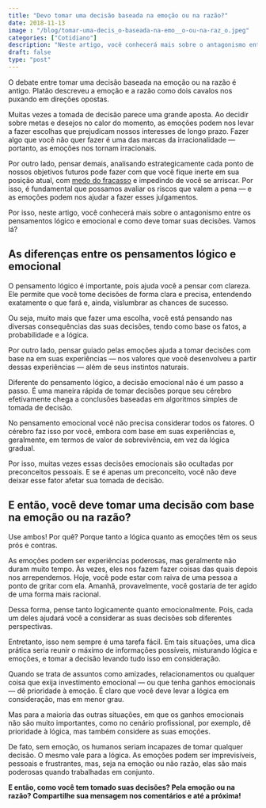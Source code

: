 ```yaml
---
title: "Devo tomar uma decisão baseada na emoção ou na razão?"
date: 2018-11-13
image : "/blog/tomar-uma-decis_o-baseada-na-emo__o-ou-na-raz_o.jpeg"
categories: ["Cotidiano"]
description: "Neste artigo, você conhecerá mais sobre o antagonismo entre os pensamentos lógico e emocional e como deve tomar suas decisões. Vamos lá?"
draft: false
type: "post"
---
```


O debate entre tomar uma decisão baseada na emoção ou na razão é antigo. Platão descreveu a emoção e a razão como dois cavalos nos puxando em direções opostas.

Muitas vezes a tomada de decisão parece uma grande aposta. Ao decidir sobre metas e desejos no calor do momento, as emoções podem nos levar a fazer escolhas que prejudicam nossos interesses de longo prazo. Fazer algo que você não quer fazer é uma das marcas da irracionalidade — portanto, as emoções nos tornam irracionais.

Por outro lado, pensar demais, analisando estrategicamente cada ponto de nossos objetivos futuros pode fazer com que você fique inerte em sua posição atual, com [medo do fracasso](/como-superar-o-sentimento-de-fracasso/) e impedindo de você se arriscar. Por isso, é fundamental que possamos avaliar os riscos que valem a pena — e as emoções podem nos ajudar a fazer esses julgamentos.

Por isso, neste artigo, você conhecerá mais sobre o antagonismo entre os pensamentos lógico e emocional e como deve tomar suas decisões. Vamos lá?

 

## As diferenças entre os pensamentos lógico e emocional

O pensamento lógico é importante, pois ajuda você a pensar com clareza. Ele permite que você tome decisões de forma clara e precisa, entendendo exatamente o que fará e, ainda, vislumbrar as chances de sucesso.

Ou seja, muito mais que fazer uma escolha, você está pensando nas diversas consequências das suas decisões, tendo como base os fatos, a probabilidade e a lógica.

Por outro lado, pensar guiado pelas emoções ajuda a tomar decisões com base na em suas experiências — nos valores que você desenvolveu a partir dessas experiências — além de seus instintos naturais.

Diferente do pensamento lógico, a decisão emocional não é um passo a passo. É uma maneira rápida de tomar decisões porque seu cérebro efetivamente chega a conclusões baseadas em algoritmos simples de tomada de decisão.

No pensamento emocional você não precisa considerar todos os fatores. O cérebro faz isso por você, embora com base em suas experiências e, geralmente, em termos de valor de sobrevivência, em vez da lógica gradual.

Por isso, muitas vezes essas decisões emocionais são ocultadas por preconceitos pessoais. E se é apenas um preconceito, você não deve deixar esse fator afetar sua tomada de decisão.

 

## E então, você deve tomar uma decisão com base na emoção ou na razão?

 

Use ambos! Por quê? Porque tanto a lógica quanto as emoções têm os seus prós e contras.

As emoções podem ser experiências poderosas, mas geralmente não duram muito tempo. Às vezes, eles nos fazem fazer coisas das quais depois nos arrependemos. Hoje, você pode estar com raiva de uma pessoa a ponto de gritar com ela. Amanhã, provavelmente, você gostaria de ter agido de uma forma mais racional.

Dessa forma, pense tanto logicamente quanto emocionalmente. Pois, cada um deles ajudará você a considerar as suas decisões sob diferentes perspectivas.

Entretanto, isso nem sempre é uma tarefa fácil. Em tais situações, uma dica prática seria reunir o máximo de informações possíveis, misturando lógica e emoções, e tomar a decisão levando tudo isso em consideração.

Quando se trata de assuntos como amizades, relacionamentos ou qualquer coisa que exija investimento emocional — ou que tenha ganhos emocionais — dê prioridade à emoção. É claro que você deve levar a lógica em consideração, mas em menor grau.

Mas para a maioria das outras situações, em que os ganhos emocionais não são muito importantes, como no cenário profissional, por exemplo, dê prioridade à lógica, mas também considere as suas emoções.

De fato, sem emoção, os humanos seriam incapazes de tomar qualquer decisão. O mesmo vale para a lógica. As emoções podem ser imprevisíveis, pessoais e frustrantes, mas, seja na emoção ou não razão, elas são mais poderosas quando trabalhadas em conjunto.

 

**E então, como você tem tomado suas decisões? Pela emoção ou na razão? Compartilhe sua mensagem nos comentários e até a próxima!**